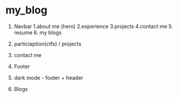 # my_blog


1. Navbar
    1.about me (hero)
    2.experience
    3.projects
    4.contact me 
    5. resume 
    6. my blogs


4. particiaption(ctfs) / projects




5. contact me 

6. Footer

7. dark mode - footer + header

8. Blogs